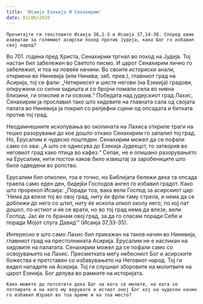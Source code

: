 ```yaml
---
title: 'Исаија Езекија И Сенахирим'
date: 01/06/2020
---
```


`Прочитајте ги текстовите Исаија 36,1-3 и Исаија 37,14-38. Според овие извештаи за големиот асирски поход против Јудеја, како Бог го избавил свој народ?`

Во 701. година пред Христа, Сенахирим тргнал во поход на Јудеја. Тој настан бил забележен во Светото писмо. И царот Сенахирим лично го забележил, и тоа на повеќе начини. Во своите историски анали, откриени во Ниневија (или Нинива; заб. прев.), главниот град на Асирија, тој се фали: „Четириесет и шесте негови (на Езекија) градови, опкружени со силни ѕидишта и со бројни помали села во нивна близини, ги опколив и ги освоив.“ Победата над јудејскиот град Лахис, Сенахирим ја прославил тако што ѕидовите на главната сала од својата палата во Ниневија ја покрил со релјефни сцени од опсадата и битката против тој град.

Неодамнешните ископувања во околината на Лахиса откриле траги на тешко разорување до кое дошло откако Сенахирим го запалил тој град. Но, Ерусалим е чудесно поштеден. Сенахирим можел да се пофали само со ова: „А што се однесува до Езекија Јудеецот, го затворив во неговиот град како птица во кафез.“ Сепак, не е опишано разорувањето на Ерусалим, нити постои каков било извештај за заробениците што биле одведени во ропство.

Ерусалим бил опколен, тоа е точно, но Библијата бележи дека та опсада траела само еден ден, бидејќи Господов ангел го избавил градот. Како што прорекол Исаија: „Поради тоа, вака вели Господ за асирскиот цар: ’Нема да влезе тој во овој град, ниту ќе фрли таму стрела, и нема да се доближи до него со штит, ниту ќе ископа опкоп околу него; по кој пат дошол, по истиот и ќе се врати, но во тој град нема да влезе, вели Господ. Јас ќе го бранам овој град, за да го спасам поради Себе и поради Мојот слуга Давид’“ (Исаија 37,33-35).

Интересно е што само Лахис бил прикажан на таков начин во Ниневија, главниот град на престолнината Асирија. Ерусалим не е насликан на ѕидовите на палатата. Сенахирим можел да се пофали само со освојувањето на Лахис. Пресметката меѓу небесниот Бог и асирските божества е претставен со избавувањето на Неговиот народ. Тој ги видел нападите на Асирија. Тој ги слушнал зборовите на молитвите на царот Езекија. Бог делува во рамките на историјата.

`Како можете да потсетите дека Бог на кого се молите, на кога се потпирате и на кого му верувате е истиот оној Бог кој на чудесен начин го избавил Израел во тоа време и на тоа место?`
